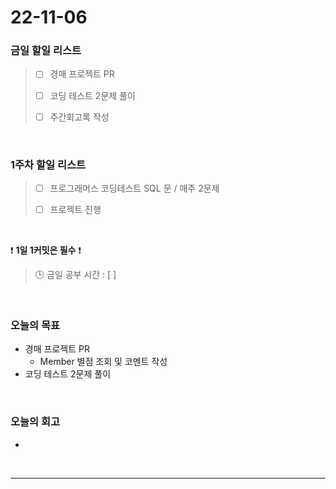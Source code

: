 # 22-11-06

### 금일 할일 리스트
> - [ ]  경매 프로젝트 PR
>
> - [ ]  코딩 테스트 2문제 풀이 
>
> - [ ]  주간회고록 작성

<br/>

### 1주차 할일 리스트  

> - [ ]  프로그래머스 코딩테스트 SQL 문 / 매주 2문제  
>
> - [ ]  프로젝트 진행

<br/>

❗ **1일 1커밋은 필수** ❗
> 🕒 금일 공부 시간 :  [  ]
  
<br/>

### 오늘의 목표
- 경매 프로젝트 PR
    - Member 별점 조회 및 코멘트 작성
- 코딩 테스트 2문제 풀이

<br>

### 오늘의 회고
- 

<br/>

------------  